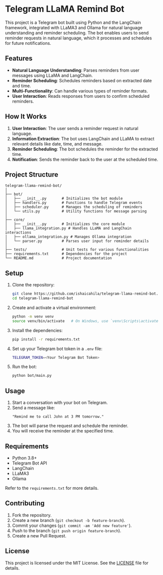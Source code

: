 
# Telegram LLaMA Remind Bot

This project is a Telegram bot built using Python and the LangChain framework, integrated with LLaMA3 and Ollama for natural language understanding and reminder scheduling. The bot enables users to send reminder requests in natural language, which it processes and schedules for future notifications.

## Features

- **Natural Language Understanding**: Parses reminders from user messages using LLaMA and LangChain.
- **Reminder Scheduling**: Schedules reminders based on extracted date and time.
- **Multi-Functionality**: Can handle various types of reminder formats.
- **User Interaction**: Reads responses from users to confirm scheduled reminders.

## How It Works

1. **User Interaction**: The user sends a reminder request in natural language.
2. **Information Extraction**: The bot uses LangChain and LLaMA to extract relevant details like date, time, and message.
3. **Reminder Scheduling**: The bot schedules the reminder for the extracted time.
4. **Notification**: Sends the reminder back to the user at the scheduled time.

## Project Structure

```
telegram-llama-remind-bot/
│
├── bot/
│   ├── __init__.py       # Initializes the bot module
│   ├── handlers.py       # Functions to handle Telegram events
│   ├── scheduler.py      # Manages the scheduling of reminders
│   └── utils.py          # Utility functions for message parsing
│
├── core/
│   ├── __init__.py       # Initializes the core module
│   ├── llama_integration.py # Handles LLaMA and LangChain interactions
│   ├── ollama_integration.py # Manages Ollama integration
│   └── parser.py         # Parses user input for reminder details
│
├── tests/                # Unit tests for various functionalities
├── requirements.txt      # Dependencies for the project
└── README.md             # Project documentation
```

## Setup

1. Clone the repository:
   ```bash
   git clone https://github.com/ishaicahila/telegram-llama-remind-bot.git
   cd telegram-llama-remind-bot
   ```
2. Create and activate a virtual environment:
   ```bash
   python -m venv venv
   source venv/bin/activate   # On Windows, use `venv\Scripts\activate`
   ```
3. Install the dependencies:
   ```bash
   pip install -r requirements.txt
   ```
4. Set up your Telegram bot token in a `.env` file:
   ```bash
   TELEGRAM_TOKEN=<Your Telegram Bot Token>
   ```
5. Run the bot:
   ```bash
   python bot/main.py
   ```

## Usage

1. Start a conversation with your bot on Telegram.
2. Send a message like: 
   ```
   "Remind me to call John at 3 PM tomorrow."
   ```
3. The bot will parse the request and schedule the reminder.
4. You will receive the reminder at the specified time.

## Requirements

- Python 3.8+
- Telegram Bot API
- LangChain
- LLaMA3
- Ollama

Refer to the `requirements.txt` for more details.

## Contributing

1. Fork the repository.
2. Create a new branch (`git checkout -b feature-branch`).
3. Commit your changes (`git commit -am 'Add new feature'`).
4. Push to the branch (`git push origin feature-branch`).
5. Create a new Pull Request.

## License

This project is licensed under the MIT License. See the [LICENSE](LICENSE) file for details.
